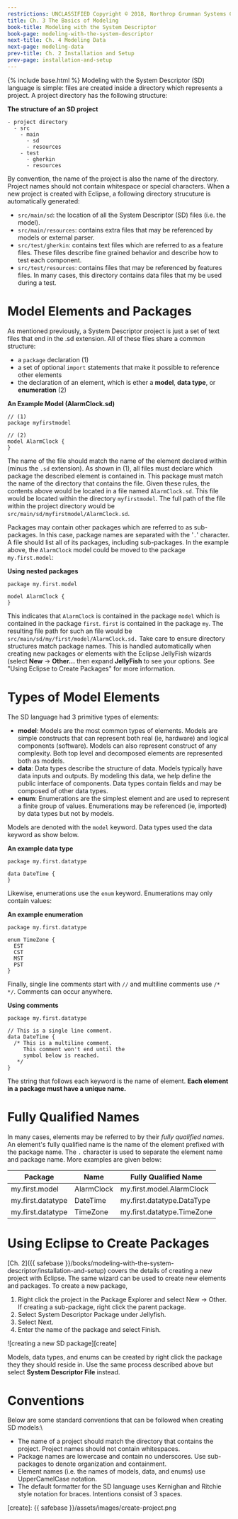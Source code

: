 ```yaml
---
restrictions: UNCLASSIFIED Copyright © 2018, Northrop Grumman Systems Corporation
title: Ch. 3 The Basics of Modeling
book-title: Modeling with the System Descriptor
book-page: modeling-with-the-system-descriptor
next-title: Ch. 4 Modeling Data
next-page: modeling-data
prev-title: Ch. 2 Installation and Setup
prev-page: installation-and-setup
---
```

{% include base.html %}
Modeling with the System Descriptor (SD) language is simple: files are created inside a
directory which represents a project.  A project directory has the following structure:

**The structure of an SD project**
```
- project directory
  - src
    - main
      - sd
      - resources
    - test
      - gherkin
      - resources
```

By convention, the name of the project is also the name of the directory.  Project names should not contain whitespace
or special characters.  When a new project is created with Eclipse, a following directory strucuture is automatically 
generated:
* `src/main/sd`: the location of all the System Descriptor (SD) files (i.e. the model).
* `src/main/resources`: contains extra files that may be referenced by models or external parser.
* `src/test/gherkin`: contains text files which are referred to as a feature files.  These files describe fine grained behavior and describe how to test each component.
* `src/test/resources`: contains files that may be referenced by features files.  In many cases, this directory contains data files that my be used during a test.

# Model Elements and Packages
As mentioned previously, a System Descriptor project is just a set of text files that end in the .sd extension.  All of
these files share a common structure:
* a `package` declaration (1)
* a set of optional `import` statements that make it possible to reference other elements
* the declaration of an element, which is ether a **model**, **data type**, or **enumeration** (2)

**An Example Model (AlarmClock.sd)**
```
// (1)
package myfirstmodel

// (2)  
model AlarmClock {
}
```

The name of the file should match the name of the element declared within (minus the `.sd` extension).  As shown in (1),
all files must declare which package the described element is contained in.  This package must match the name of the
directory that contains the file.  Given these rules, the contents above would be located in a file named
`AlarmClock.sd`. This file would be located within the directory `myfirstmodel`.  The full path of the file within the
project directory would be `src/main/sd/myfirstmodel/AlarmClock.sd`.

Packages may contain other packages which are referred to as sub-packages.  In this case, package names are separated
with the '`.`' character.  A file should list all of its packages, including sub-packages.  In the example above, the
`AlarmClock` model could be moved to the package `my.first.model`:

**Using nested packages**
```
package my.first.model
  
model AlarmClock {
}
```

This indicates that `AlarmClock` is contained in the package `model` which is contained in the package `first`.  `first`
is contained in the package `my`.  The resulting file path for such an file would be
`src/main/sd/my/first/model/AlarmClock.sd.`  Take care to ensure directory structures match package names.  This is
handled automatically when creating new packages or elements with the Eclipse JellyFish wizards (select **New** ->
**Other...** then expand **JellyFish** to see your options.  See "Using Eclipse to Create Packages" for more information.

# Types of Model Elements
The SD language had 3 primitive types of elements:
* **model**: Models are the most common types of elements.  Models are simple constructs that can represent both real (ie,
  hardware) and logical components (software).  Models can also represent construct of any complexity.  Both top level
  and decomposed elements are represented both as models.
* **data**: Data types describe the structure of data.  Models typically have data inputs and outputs.  By modeling this
  data, we help define the public interface of components.  Data types contain fields and may be composed of other data
  types.
* **enum**: Enumerations are the simplest element and are used to represent a finite group of values.  Enumerations may be
  referenced (ie, imported) by data types but not by models.

Models are denoted with the `model` keyword.  Data types used the data keyword as show below.

**An example data type**
```
package my.first.datatype
  
data DateTime {
}
```

Likewise, enumerations use the `enum` keyword.  Enumerations may only contain values:

**An example enumeration**
```
package my.first.datatype
  
enum TimeZone {
  EST
  CST
  MST
  PST
}
```

Finally, single line comments start with `//` and multiline comments use `/* */`.  Comments can occur anywhere.

**Using comments**
```
package my.first.datatype
 
// This is a single line comment.
data DateTime {
  /* This is a multiline comment.
     This comment won't end until the
     symbol below is reached.
   */
}
```

The string that follows each keyword is the name of element.  **Each element in a package must have a unique name.** 

# Fully Qualified Names
In many cases, elements may be referred to by their _fully qualified names_.  An element's fully qualified name is the
name of the element prefixed with the package name.  The `.` character is used to separate the element name and package
name.  More examples are given below:

| Package           | Name       | Fully Qualified Name
|-------------------|------------|---------------------------
| my.first.model    | AlarmClock | my.first.model.AlarmClock
| my.first.datatype | DateTime   | my.first.datatype.DataType
| my.first.datatype | TimeZone   | my.first.datatype.TimeZone

# Using Eclipse to Create Packages
[Ch. 2]({{ safebase }}/books/modeling-with-the-system-descriptor/installation-and-setup) covers the details of creating
a new project with Eclipse.  The same wizard can be used to create new elements and packages.  To create a new package,
1. Right click the project in the Package Explorer and select New -> Other.  If creating a sub-package, right click the parent package.
1. Select System Descriptor Package under Jellyfish. 
1. Select Next.
1. Enter the name of the package and select Finish. 

![creating a new SD package][create]

Models, data types, and enums can be created by right click the package they they should reside in.  Use the same
process described above but select **System Descriptor File** instead.

# Conventions
Below are some standard conventions that can be followed when creating SD models:\
* The name of a project should match the directory that contains the project.  Project names should not contain 
whitespaces.
* Package names are lowercase and contain no underscores.  Use sub-packages to denote organization and containment.
* Element names (i.e. the names of models, data, and enums) use UpperCamelCase notation.
* The default formatter for the SD language uses Kernighan and Ritchie style notation for braces.  Intentions consist of
  3 spaces.

[create]: {{ safebase }}/assets/images/create-project.png